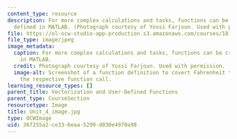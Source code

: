 ```yaml
---
content_type: resource
description: For more complex calculations and tasks, functions can be created and
  defined in MATLAB. (Photograph courtesy of Yossi Farjoun. Used with permission.)
file: https://ol-ocw-studio-app-production.s3.amazonaws.com/courses/18-s997-introduction-to-matlab-programming-fall-2011/36f255a2ce336eaa5299d030e4970a98_Unit_4_image.jpg
file_type: image/jpeg
image_metadata:
  caption: For more complex calculations and tasks, functions can be created and defined
    in MATLAB.
  credit: Photograph courtesy of Yossi Farjoun. Used with permission.
  image-alt: Screenshot of a function definition to covert Fahrenheit to Celsius and
    the respective function call.
learning_resource_types: []
parent_title: Vectorization and User-Defined Functions
parent_type: CourseSection
resourcetype: Image
title: Unit_4_image.jpg
type: OCWImage
uid: 36f255a2-ce33-6eaa-5299-d030e4970a98
---
```

